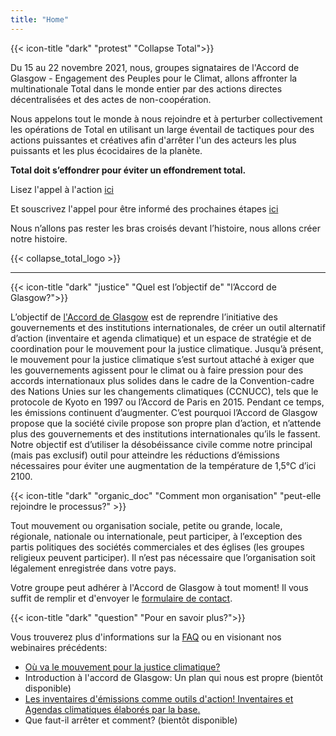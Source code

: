 ```yaml
---
title: "Home"
---
```


{{< icon-title "dark" "protest" "Collapse Total">}}

Du 15 au 22 novembre 2021, nous, groupes signataires de l'Accord de Glasgow - Engagement des Peuples pour le Climat, allons affronter la multinationale Total dans le monde entier par des actions directes décentralisées et des actes de non-coopération.  

Nous appelons tout le monde à nous rejoindre et à perturber collectivement les opérations de Total en utilisant un large éventail de tactiques pour des actions puissantes et créatives afin d'arrêter l'un des acteurs les plus puissants et les plus écocidaires de la planète.  

**Total doit s’effondrer pour éviter un effondrement total.**  

Lisez l'appel à l'action [ici](collapse_total/)  

Et souscrivez l'appel pour être informé des prochaines étapes [ici](https://framaforms.org/collapse-total-call-to-action-1627950762)  

Nous n’allons pas rester les bras croisés devant l’histoire, nous allons créer notre histoire.  

{{< collapse_total_logo >}}

---

{{< icon-title "dark" "justice" "Quel est l’objectif de" "l’Accord de Glasgow?">}}

L’objectif de [l'Accord de Glasgow](./agreement) est de reprendre l’initiative des gouvernements et des institutions internationales, de créer un outil alternatif d’action (inventaire et agenda climatique) et un espace de stratégie et de coordination pour le mouvement pour la justice climatique. Jusqu’à présent, le mouvement pour la justice climatique s’est surtout attaché à exiger que les gouvernements agissent pour le climat ou à faire pression pour des accords internationaux plus solides dans le cadre de la Convention-cadre des Nations Unies sur les changements climatiques (CCNUCC), tels que le protocole de Kyoto en 1997 ou l’Accord de Paris en 2015. Pendant ce temps, les émissions continuent d’augmenter. C’est pourquoi l’Accord de Glasgow propose que la société civile propose son propre plan d’action, et n’attende plus des gouvernements et des institutions internationales qu’ils le fassent. Notre objectif est d’utiliser la désobéissance civile comme notre principal (mais pas exclusif) outil pour atteindre les réductions d’émissions nécessaires pour éviter une augmentation de la température de 1,5°C d’ici 2100.  

{{< icon-title "dark" "organic_doc" "Comment mon organisation" "peut-elle rejoindre le processus?" >}}

Tout mouvement ou organisation sociale, petite ou grande, locale, régionale, nationale ou internationale, peut participer, à l’exception des partis politiques des sociétés commerciales et des églises (les groupes religieux peuvent participer). Il n’est pas nécessaire que l’organisation soit légalement enregistrée dans votre pays.  

Votre groupe peut adhérer à l'Accord de Glasgow à tout moment! Il vous suffit de remplir et d'envoyer le [formulaire de contact](contact).  

{{< icon-title "dark" "question" "Pour en savoir plus?">}}

Vous trouverez plus d'informations sur la [FAQ](./faq) ou en visionant nos webinaires précédents:
- [Où va le mouvement pour la justice climatique?](https://www.facebook.com/peoplesclimatecommitment/videos/2653423964896375/)
- Introduction à l'accord de Glasgow: Un plan qui nous est propre (bientôt disponible)
- [Les inventaires d'émissions comme outils d'action! Inventaires et Agendas climatiques élaborés par la base.](https://www.facebook.com/peoplesclimatecommitment/videos/358312655441148/)
- Que faut-il arrêter et comment? (bientôt disponible)